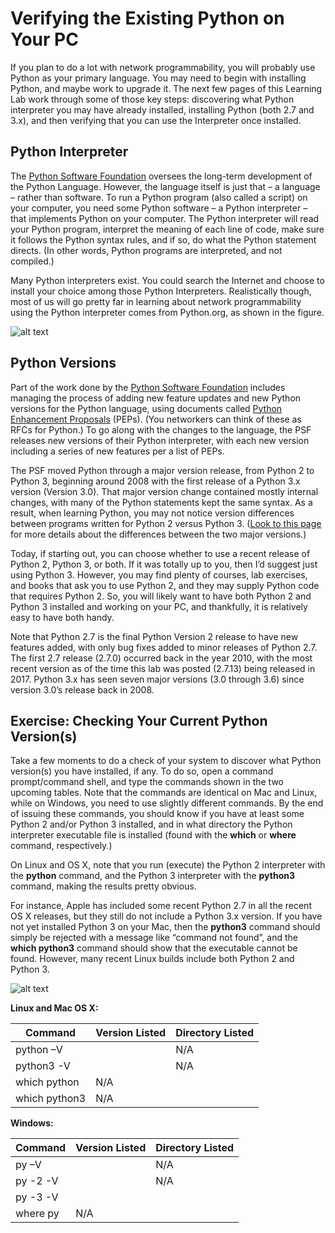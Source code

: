 # Verifying the Existing Python on Your PC

If you plan to do a lot with network programmability, you will probably use Python as your primary language. You may need to begin with installing Python, and maybe work to upgrade it. The next few pages of this Learning Lab work through some of those key steps: discovering what Python interpreter you may have already installed, installing Python (both 2.7 and 3.x), and then verifying that you can use the Interpreter once installed.

## Python Interpreter

The [Python Software Foundation](https://www.python.org/psf/) oversees the long-term development of the Python Language. However, the language itself is just that – a language – rather than software. To run a Python program (also called a script) on your computer, you need some Python software – a Python interpreter – that implements Python on your computer. The Python interpreter will read your Python program, interpret the meaning of each line of code, make sure it follows the Python syntax rules, and if so, do what the Python statement directs. (In other words, Python programs are interpreted, and not compiled.)

Many Python interpreters exist. You could search the Internet and choose to install your choice among those Python Interpreters. Realistically though, most of us will go pretty far in learning about network programmability using the Python interpreter comes from Python.org, as shown in the figure.

![alt text](/posts/files/02-python-01-home-lab-python/assets/images/desktop-1-08.png)

## Python Versions

Part of the work done by the [Python Software Foundation](https://www.python.org/psf/) includes managing the process of adding new feature updates and new Python versions for the Python language, using documents called [Python Enhancement Proposals](https://www.python.org/dev/peps/) (PEPs). (You networkers can think of these as RFCs for Python.) To go along with the changes to the language, the PSF releases new versions of their Python interpreter, with each new version including a series of new features per a list of PEPs.

The PSF moved Python through a major version release, from Python 2 to Python 3, beginning around 2008 with the first release of a Python 3.x version (Version 3.0). That major version change contained mostly internal changes, with many of the Python statements kept the same syntax. As a result, when learning Python, you may not notice version differences between programs written for Python 2 versus Python 3. ([Look to this page](https://wiki.python.org/moin/Python2orPython3) for more details about the differences between the two major versions.)

Today, if starting out, you can choose whether to use a recent release of Python 2, Python 3, or both. If it was totally up to you, then I’d suggest just using Python 3. However, you may find plenty of courses, lab exercises, and books that ask you to use Python 2, and they may supply Python code that requires Python 2. So, you will likely want to have both Python 2 and Python 3 installed and working on your PC, and thankfully, it is relatively easy to have both handy.

Note that Python 2.7 is the final Python Version 2 release to have new features added, with only bug fixes added to minor releases of Python 2.7. The first 2.7 release (2.7.0) occurred back in the year 2010, with the most recent version as of the time this lab was posted (2.7.13) being released in 2017. Python 3.x has seen seven major versions (3.0 through 3.6) since version 3.0’s release back in 2008.

## Exercise: Checking Your Current Python Version(s)

Take a few moments to do a check of your system to discover what Python version(s) you have installed, if any. To do so, open a command prompt/command shell, and type the commands shown in the two upcoming tables. Note that the commands are identical on Mac and Linux, while on Windows, you need to use slightly different commands. By the end of issuing these commands, you should know if you have at least some Python 2 and/or Python 3 installed, and in what directory the Python interpreter executable file is installed (found with the **which** or **where** command, respectively.)

On Linux and OS X, note that you run (execute) the Python 2 interpreter with the **python** command, and the Python 3 interpreter with the **python3** command, making the results pretty obvious.

For instance, Apple has included some recent Python 2.7 in all the recent OS X releases, but they still do not include a Python 3.x version. If you have not yet installed Python 3 on your Mac, then the **python3** command should simply be rejected with a message like “command not found”, and the **which python3** command should show that the executable cannot be found. However, many recent Linux builds include both Python 2 and Python 3.

![alt text](/posts/files/02-python-01-home-lab-python/assets/images/desktop-1-table-1.png)

**Linux and Mac OS X:**

| Command       | Version Listed | Directory Listed |
|---------------|----------------|------------------|
| python –V     |                | N/A              |
| python3 -V    |                | N/A              |
| which python  | N/A            |                  |
| which python3 | N/A            |                  |

**Windows:**

| Command  | Version Listed | Directory Listed |
|----------|----------------|------------------|
| py –V    |                | N/A              |
| py -2 -V |                | N/A              |
| py -3 -V |                |                  |
| where py | N/A            |                  |
